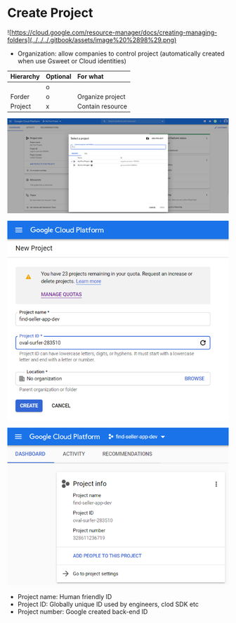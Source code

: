 # Create Project

![https://cloud.google.com/resource-manager/docs/creating-managing-folders](../../../.gitbook/assets/image%20%2898%29.png)

* Organization: allow companies to control project \(automatically created when use Gsweet or Cloud identities\)

| Hierarchy | Optional | For what |
| :--- | :--- | :--- |
|  | o |  |
| Forder | o | Organize project |
| Project | x | Contain resource |

![](../../../.gitbook/assets/image%20%2897%29.png)

![](../../../.gitbook/assets/image%20%2899%29.png)

![](../../../.gitbook/assets/image%20%28100%29.png)

* Project name: Human friendly ID
* Project ID: Globally unique ID used by engineers, clod SDK etc
* Project number: Google created back-end ID





